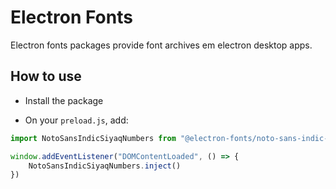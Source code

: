 # Electron Fonts

Electron fonts packages provide font archives em electron desktop apps.

## How to use

* Install the package

* On your `preload.js`, add:

```ts
import NotoSansIndicSiyaqNumbers from "@electron-fonts/noto-sans-indic-siyaq-numbers"

window.addEventListener("DOMContentLoaded", () => {
    NotoSansIndicSiyaqNumbers.inject()
})
```